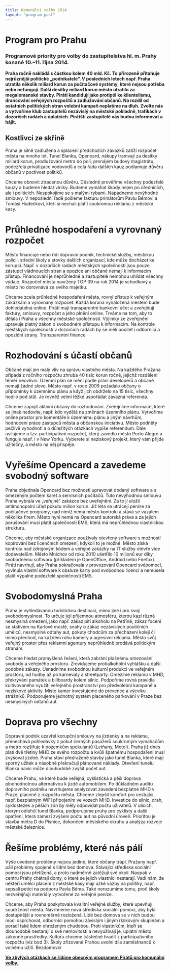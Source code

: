 ```yaml
---
title: Komunální volby 2014
layout: "program-post"
---
```


# Program pro Prahu
### Programové priority pro volby do zastupitelstva hl. m. Prahy konané 10.–11. října 2014.

**Praha ročně nakládá s částkou kolem 40 mld. Kč. To přirozeně přitahuje nejrůznější politické „podnikatele“. V posledních letech např. Praha utratila několik miliard korun za počítačové systémy, které nejsou potřeba nebo nefungují. Další desítky miliard korun město utratilo za megalomanské stavby. Piráti kandidují jako protipól ke klientelismu, drancování veřejných rozpočtů a zadlužování občanů. Na rozdíl od ostatních politických stran volební kampaň neplatíme na dluh. Zvolte nás a vytvoříme klub zastupitelů nezávislý na městské pokladně, trafikách v dozorčích radách a úplatcích. Pirátští zastupitelé vás budou informovat a hájit.**

## Kostlivci ze skříně
Praha je silně zadlužená a splácení předchozích závazků zatíží rozpočet města na mnoho let. Tunel Blanka, Opencard, nákupy tramvají za desítky miliard korun, prodlužování metra do polí, pronájem budovy magistrátu, podezřelá privatizace vodovodů a celá řada dalších kauz podlamuje důvěru občanů v poctivost politiků.

Chceme obnovit ztracenou důvěru. Důsledně prověříme všechny podezřelé kauzy a budeme hledat viníky. Budeme vymáhat škody nejen po úřednících, ale i politicích. Nespokojíme se s malými rybami. Napadneme nevýhodné smlouvy. V neposlední řadě pošleme fakturu primátorům Pavlu Bémovi a Tomáši Hudečkovi, kteří si nechali platit soukromou reklamu z městské kasy.

# Průhledné hospodaření a vyrovnaný rozpočet
Město financuje nebo řídí dopravní podnik, technické služby, městskou policii, střední školy a stovky dalších organizací, kde může docházet ke korupci. Např. v dozorčích radách městských společností jsou pouze zástupci vládnoucích stran a opozice ani občané nemají k informacím přístup. Financování je neprůhledné a zastupitelé nemohou uhlídat všechny výdaje. Rozpočet města navržený TOP 09 na rok 2014 je schodkový a město ho dorovnává ze svého majetku.

Chceme zcela průhledné hospodaření města, rovný přístup k veřejným zakázkám a vyrovnaný rozpočet. Každá koruna vynaložená městem bude dohledatelná online. Piráti mají transparentní bankovní účet a zveřejňují faktury, smlouvy, rozpočet a jeho plnění online. Trváme na tom, aby to dělala i Praha a všechny městské společnosti. Výjimky ze zveřejnění upravuje platný zákon o svobodném přístupu k informacím. Na kontrole městských společností v dozorčích radách by se měli podílet i odborníci a opoziční strany. Transparentní finance

# Rozhodování s účastí občanů
Občané mají jen malý vliv na správu vlastního města. Na každého Pražana připadá z ročního rozpočtu zhruba 40 tisíc korun ročně, jejichž rozdělení téměř neovlivní. Územní plán se mění podle přání developerů a občané nemají žádné slovo. Město např. v roce 2009 požádalo občany o připomínky k územnímu plánu a když jich obdrželo na 15 tisíc, všechny hodilo pod stůl. Je rovněž velmi těžké uspořádat závazná referenda.

Chceme zapojit aktivní občany do rozhodování. Zveřejníme informace, které se jinak nedovíte, např. kdo vydělá na změnách územního plánu. Vytvoříme online prostor pro komentáře k územnímu plánu a jiným návrhům, hodnocení práce zástupců města a občanskou iniciativu. Město podněty pečlivě vyhodnotí a o důležitých otázkách vypíše referendum. Dále usilujeme o tzv. participativní rozpočet, který zavedlo město Porto Alegre a funguje např. i v New Yorku. Vyberete si neziskový projekt, který vám přijde užitečný, a město na něj přispěje.

# Vyřešíme Opencard a zavedeme svobodný software
Praha objednala Opencard bez možnosti upravovat dodaný software a s omezeným počtem karet a servisních počítačů. Tuto nevýhodnou smlouvu Praha vybrala ve „veřejné“ zakázce bez uveřejnění. Za to jí uložil antimonopolní úřad pokutu milion korun. Již léta se utrácejí peníze za počítačové programy, nad nimiž nemá město kontrolu a stává se vazalem několika firem. Město nyní nemá na Opencard autorská práva a za jejich porušování musí platit společnosti EMS, která má neprůhlednou vlastnickou strukturu.

Chceme, aby městské organizace používaly otevřený software s možností kopírování bez licenčních omezení, kdykoli to je možné. Město získá kontrolu nad zdrojovým kódem a veřejné zakázky na IT služby otevře více dodavatelům. Město Mnichov od roku 2010 ušetřilo 10 milionů eur díky svobodnému softwaru (příkladem je OpenOffice, Android nebo Firefox). Piráti navrhují, aby Praha pokračovala v provozování Opencard svépomocí, vyvinula vlastní software k obsluze karty pod svobodnou licencí a nemusela platit výpalné podezřelé společnosti EMS.

# Svobodomyslná Praha
Praha je vyhledávanou turistickou destinací, mimo jiné i pro svoji svobodomyslnost. To určuje její příjemnou atmosféru, kterou kazí různá nesmyslná omezení, jako např. zákaz pití alkoholu na Petříně, zákaz focení se stativem na Karlově mostě, snahy o zákaz nezávislých pouličních umělců, nesmyslné odtahy aut, pokuty chodcům za přecházení kolejí či mimo přechod, na každém rohu kamery a agresivní reklama. Město svůj veřejný prostor přes reklamní agentury neprůhledně prodává politickým stranám.

Chceme hledat promyšlená řešení, která zabrání plošnému omezování svobody a veřejného prostoru. Zrevidujeme protialkoholní vyhlášku a další podobné zákazy. Usnadníme svobodnou kulturní produkci ve veřejném prostoru, od hudby až po karnevaly a streetparty. Omezíme reklamu v MHD, překrývání památek a billboardy kolem silnic. Podpoříme rovná pravidla kultivovaného využití veřejného prostranství pro předvolební kampaně a neziskové aktivity. Místo kamer investujeme do prevence a výcviku strážníků. Podporujeme jednotný systém placeného parkování v Praze bez nesmyslných odtahů aut.

# Doprava pro všechny
Dopravní podnik uzavřel korupční smlouvy na jízdenky a na reklamu, přenechává pohledávky z pokut černých pasažerů soukromým vymahačům a metro rozšiřuje k pozemkům spekulantů (Letňany, Motol). Praha již dnes platí dvě třetiny MHD ze svého rozpočtu a kvůli špatnému hospodaření musí zvyšovat jízdné. Praha staví předražené stavby jako tunel Blanka, které mají sporný užitek a násobně překračují plánované náklady. Otevření tunelu Blanka navíc může dlouhodobě zvýšit počet aut.

Chceme Prahu, ve které bude veřejná, cyklistická a pěší doprava plnohodnotnou alternativou k jízdě automobilem. Po důkladném auditu dopravního podniku navrhujeme analyzovat zavedení bezplatné MHD v Praze, placené z rozpočtu města. Chceme zlepšit komfort pro cestující, např. bezplatným WiFi připojením ve vozech MHD. Investice do silnic, drah, cyklostezek a pěších zón by měly odpovídat počtu uživatelů. V ulicích, kterým odlehčí tunel Blanka, podporujeme pruhy pro cyklisty a další opatření, která zamezí zvýšení počtu aut na původní úroveň. Prioritou je stavba metra D do Písnice, dokončení městského okruhu a analýza rozvoje městské železnice.

# Řešíme problémy, které nás pálí
Výše uvedené problémy nejsou jediné, které občany trápí. Pražany např. pálí problémy spojené s lidmi bez domova. Stávající střediska sociální pomoci jsou přetížená, a proto nadměrně zatěžují své okolí. Naopak v centru Prahy chátrají domy, o které se jejich vlastníci nestarají. Vadí nám, že někteří umělci placení z městské kasy mají úzké vazby na politiky, např. sepsali petici na podporu Pavla Béma. Také nerozumíme tomu, proč školy nezveřejňují materiály vytvořené za veřejné peníze.

Chceme, aby Praha poskytovala kvalitní veřejné služby, které upevňují soudržnost města. Navrhneme nová střediska sociální pomoci, aby byla dostupnější a rovnoměrně rozložená. Lidé bez domova se v nich budou moci osprchovat, odborníci pomohou závislým i jiným rizikovým skupinám a poradí také lidem ohroženým chudobou. Proti vlastníkům, kteří se dlouhodobě nestarají o své nemovitosti a nevyužívají je, uplatní město zákonné prostředky. Kulturu chceme částečně hradit z participativního rozpočtu (viz bod 3). Školy zřizované Prahou uvolní díla zaměstnanců k volnému užití. Bezdomovci

**[Ve zbylých otázkách se řídíme obecným programem Pirátů pro komunální volby.](https://wiki.pirati.cz/volby/2014/komunal/program)**
